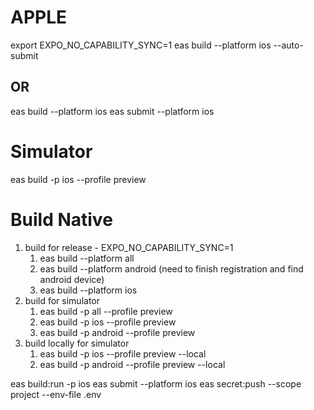 # APPLE

export EXPO_NO_CAPABILITY_SYNC=1 
eas build --platform ios --auto-submit

## OR

eas build --platform ios
eas submit --platform ios

# Simulator

eas build -p ios --profile preview 

# Build Native
1. build for release - EXPO_NO_CAPABILITY_SYNC=1 
    1. eas build --platform all 
    2. eas build --platform android (need to finish registration and find android device)
    3. eas build --platform ios 
2. build for simulator
    1. eas build -p all --profile preview 
    1. eas build -p ios --profile preview 
    1. eas build -p android --profile preview
3. build locally for simulator
    1. eas build -p ios --profile preview --local 
    2. eas build -p android --profile preview --local

eas build:run -p ios
eas submit --platform ios 
eas secret:push --scope project --env-file .env